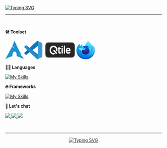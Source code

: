 
<a href="https://git.io/typing-svg"><img src="https://readme-typing-svg.demolab.com?font=Cascadia+Code&weight=500&size=35&duration=2000&pause=800&color=ADD8E6&center=true&vCenter=true&width=435&lines=Welcome+to+my+GitHub!;I'm+Mohammed+Jabbar" alt="Typing SVG" /></a>
<hr/><br/>

**🛠️ Toolset**

<img src="./arch.svg" height="60" width="60"><img src="./code.svg" height="60" width="60"> <img src="./qtile.png" height="60" width="105"><img src="./firefox.svg" height="60" width="60">

**👨‍💻 Languages**

[![My Skills](https://skillicons.dev/icons?i=ts,php,nodejs,mysql,mongodb)](https://skillicons.dev)
<br />

**🔥 Frameworks**

[![My Skills](https://skillicons.dev/icons?i=react,nextjs,sass,tailwind,bootstrap)](https://skillicons.dev)
<br />

**💬 Let's chat**

<a href="https://mohammedd.com" target="_blank">
    <img src="https://img.shields.io/badge/website-24292E?style=for-the-badge&logo=About.me&logoColor=white" target="_blank" /> 
</a>
<a href="https://t.me/mohammed_jabbar_019" target="_blank">
    <img src="https://img.shields.io/badge/Telegram-24292E?style=for-the-badge&logo=telegram&logoColor=white" target="_blank" /> 
</a>
<a href="https://twitter.com/Mohammedjabbar0" target="_blank">
    <img src="https://img.shields.io/badge/Twitter-24292E?style=for-the-badge&logo=twitter&logoColor=white" target="_blank" /> 
</a>

<br/><hr/>

<p align="center">
  <a href="https://git.io/typing-svg"><img src="https://readme-typing-svg.demolab.com?font=Cascadia+Code&weight=500&size=22&duration=2000&pause=800&color=ADD8E6&center=true&vCenter=true&width=435&lines=Thanks+for+visiting!+%E2%9C%8C%EF%B8%8F;Shoot+me+a+message+on+Telegram;Always+learning%2C+never+not+growing;Full-stack%3F+more+like+full-snack;Teamwork+makes+the+dream+work" alt="Typing SVG" /></a>
</p>
